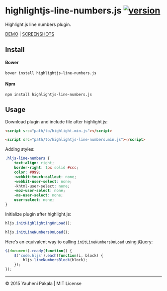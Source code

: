 # highlightjs-line-numbers.js [![version](http://img.shields.io/badge/release-v1.0.2-brightgreen.svg?style=flat)](https://github.com/wcoder/highlightjs-line-numbers.js/archive/master.zip)

Highlight.js line numbers plugin.

[DEMO](http://wcoder.github.io/highlightjs-line-numbers.js/) | [SСREENSHOTS](https://github.com/wcoder/highlightjs-line-numbers.js/issues/5)

## Install

#### Bower
```
bower install highlightjs-line-numbers.js
```

#### Npm
```
npm install highlightjs-line-numbers.js
```

## Usage

Download plugin and include file after highlight.js:
```html
<script src="path/to/highlight.min.js"></script>

<script src="path/to/highlightjs-line-numbers.min.js"></script>
```

Adding styles:
```css
.hljs-line-numbers {
	text-align: right;
	border-right: 1px solid #ccc;
	color: #999;
	-webkit-touch-callout: none;
	-webkit-user-select: none;
	-khtml-user-select: none;
	-moz-user-select: none;
	-ms-user-select: none;
	user-select: none;
}
```

Initialize plugin after highlight.js:
```js
hljs.initHighlightingOnLoad();

hljs.initLineNumbersOnLoad();
```

Here’s an equivalent way to calling `initLineNumbersOnLoad` using jQuery:
```js
$(document).ready(function() {
	$('code.hljs').each(function(i, block) {
		hljs.lineNumbersBlock(block);
	});
});
```

---
&copy; 2015 Yauheni Pakala | MIT License

